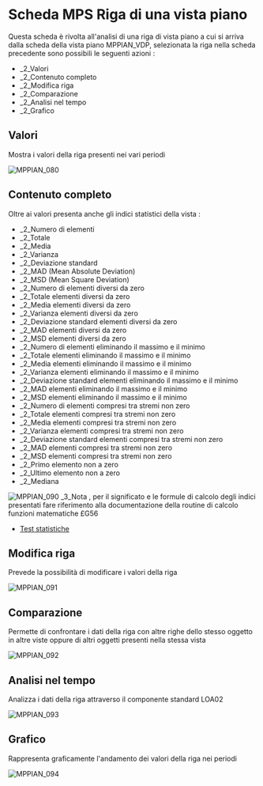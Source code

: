 # Scheda MPS Riga di una vista piano
Questa scheda è rivolta all'analisi di una riga di vista piano a cui si arriva dalla scheda della vista piano MPPIAN_VDP, selezionata la riga nella scheda precedente sono possibili le seguenti azioni : 

 * _2_Valori
 * _2_Contenuto completo
 * _2_Modifica riga
 * _2_Comparazione
 * _2_Analisi nel tempo
 * _2_Grafico


## Valori
Mostra i valori della riga presenti nei vari periodi

![MPPIAN_080](http://localhost:3000/immagini/MBDOC_SCH-MPPIAN_RVP/MPPIAN_080.png)
## Contenuto completo
Oltre ai valori presenta anche gli indici statistici della vista : 

 * _2_Numero di elementi
 * _2_Totale
 * _2_Media
 * _2_Varianza
 * _2_Deviazione standard
 * _2_MAD (Mean Absolute Deviation)
 * _2_MSD (Mean Square Deviation)
 * _2_Numero di elementi diversi da zero
 * _2_Totale elementi diversi da zero
 * _2_Media elementi diversi da zero
 * _2_Varianza elementi diversi da zero
 * _2_Deviazione standard elementi diversi da zero
 * _2_MAD elementi diversi da zero
 * _2_MSD elementi diversi da zero
 * _2_Numero di elementi eliminando il massimo e il minimo
 * _2_Totale elementi eliminando il massimo e il minimo
 * _2_Media elementi eliminando il massimo e il minimo
 * _2_Varianza elementi eliminando il massimo e il minimo
 * _2_Deviazione standard elementi eliminando il massimo e il minimo
 * _2_MAD elementi eliminando il massimo e il minimo
 * _2_MSD elementi eliminando il massimo e il minimo
 * _2_Numero di elementi compresi tra stremi non zero
 * _2_Totale elementi compresi tra stremi non zero
 * _2_Media elementi compresi tra stremi non zero
 * _2_Varianza elementi compresi tra stremi non zero
 * _2_Deviazione standard elementi compresi tra stremi non zero
 * _2_MAD elementi compresi tra stremi non zero
 * _2_MSD elementi compresi tra stremi non zero
 * _2_Primo elemento non a zero
 * _2_Ultimo elemento non a zero
 * _2_Mediana

![MPPIAN_090](http://localhost:3000/immagini/MBDOC_SCH-MPPIAN_RVP/MPPIAN_090.png)
_3_Nota , per il significato e le formule di calcolo degli indici presentati fare riferimento alla documentazione della routine di calcolo funzioni matematiche £G56
- [Test statistiche](Sorgenti/OJ/PGM/TSTG56)

## Modifica riga
Prevede la possibilità di modificare i valori della riga

![MPPIAN_091](http://localhost:3000/immagini/MBDOC_SCH-MPPIAN_RVP/MPPIAN_091.png)
## Comparazione
Permette di confrontare i dati della riga con altre righe dello stesso oggetto in altre viste oppure di altri oggetti presenti nella stessa vista

![MPPIAN_092](http://localhost:3000/immagini/MBDOC_SCH-MPPIAN_RVP/MPPIAN_092.png)
## Analisi nel tempo
Analizza i dati della riga attraverso il componente standard LOA02

![MPPIAN_093](http://localhost:3000/immagini/MBDOC_SCH-MPPIAN_RVP/MPPIAN_093.png)
## Grafico
Rappresenta graficamente l'andamento dei valori della riga nei periodi

![MPPIAN_094](http://localhost:3000/immagini/MBDOC_SCH-MPPIAN_RVP/MPPIAN_094.png)